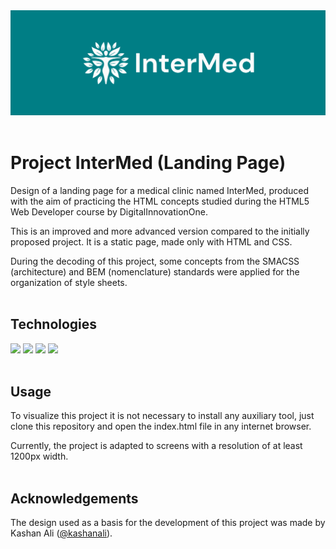 <div align="center">
	<a href="https://joseferreira-dev.github.io/dio-clinica-intermed/"><img src="banner.png"></a>
</div>
<br>

# Project InterMed (Landing Page)

Design of a landing page for a medical clinic named InterMed, produced with the aim of practicing the HTML concepts studied during the HTML5 Web Developer course by DigitalInnovationOne.



This is an improved and more advanced version compared to the initially proposed project. It is a static page, made only with HTML and CSS.



During the decoding of this project, some concepts from the SMACSS (architecture) and BEM (nomenclature) standards were applied for the organization of style sheets.
<br>
<br>

## Technologies

<div align="left">
  <img height="50rem" src="https://cdn.jsdelivr.net/gh/devicons/devicon/icons/html5/html5-plain.svg" />
  <img height="50rem" src="https://cdn.jsdelivr.net/gh/devicons/devicon/icons/css3/css3-plain.svg" />
	<img height="50rem" src="https://cdn.jsdelivr.net/gh/devicons/devicon/icons/figma/figma-original.svg" />
	<img height="50rem" src="https://cdn.jsdelivr.net/gh/devicons/devicon/icons/vscode/vscode-original.svg" />
</div>
<br>

## Usage

To visualize this project it is not necessary to install any auxiliary tool, just clone this repository and open the index.html file in any internet browser.

Currently, the project is adapted to screens with a resolution of at least 1200px width.
<br>
<br>

## Acknowledgements

The design used as a basis for the development of this project was made by Kashan Ali (<a href="https://www.figma.com/@kashanali">@kashanali</a>).
